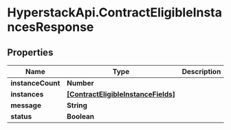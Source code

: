 # HyperstackApi.ContractEligibleInstancesResponse

## Properties

Name | Type | Description | Notes
------------ | ------------- | ------------- | -------------
**instanceCount** | **Number** |  | [optional] 
**instances** | [**[ContractEligibleInstanceFields]**](ContractEligibleInstanceFields.md) |  | [optional] 
**message** | **String** |  | [optional] 
**status** | **Boolean** |  | [optional] 


